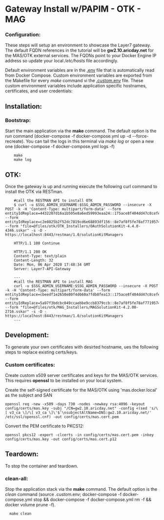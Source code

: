 # Gateway Install w/PAPIM - OTK - MAG

### <a name="configuration"></a>Configuration:

These steps will setup an environment to showcase the Layer7 gateway. The default FQDN references in the tutorial will be **gw2.10.aricday.net**  for the MAS/OTK external services.  The FQDNs point to your Docker Engine IP address so update your local */etc/hosts* file accordingly.

Default environment variables are in the [.env](.env) file that is automatically read from Docker Compose. Custom environment variables are exported from the Makefile for every *make* command vi the [.custom.env](.custom.env) file. These custom environment variables include application specific hostnames, certificates, and user credentials:

## <a name="installation"></a>Installation:

### <a name="bootstrap"></a>Bootstrap: 

Start the main application via the **make** command. The default option is the *run* command (docker-compose -f docker-compose.yml up -d --force-recreate). You can tail the logs in this terminal via *make log* or open a new one (docker-compose -f docker-compose.yml logs -f)
```
	make
    make log
```



## <a name="OTK"></a>OTK:

Once the gateway is up and running execute the following curl command to install the OTK via RESTman.
```
    #call the RESTMAN API to install OTK
    $ curl -u $SSG_ADMIN_USERNAME:$SSG_ADMIN_PASSWORD --insecure -X POST -k -H 'Content-Type: multipart/form-data' --form entityIdReplace=4432207d16a1b505e8a6ed59993eaa24::175ace8f404dd47c8cefe0a762271542 --form entityIdReplace=c2e0825b2f52dc7819cd6e68893df156::8e7af8f5fe78af7719574812da0b3c8e --form "file=@files/otk/OTK_Installers/OAuthSolutionKit-4.4.0-4346.sskar" -s -D - https://localhost:8443/restman/1.0/solutionKitManagers
    
    HTTP/1.1 100 Continue

    HTTP/1.1 200 OK
    Content-Type: text/plain
    Content-Length: 32
    Date: Mon, 06 Apr 2020 17:48:34 GMT
    Server: Layer7-API-Gateway
    
    ---
    #call the RESTMAN API to install MAG
    curl -u $SSG_ADMIN_USERNAME:$SSG_ADMIN_PASSWORD --insecure -X POST -k -H 'Content-Type: multipart/form-data' --form entityIdReplace=cbeedf1e2650e80f4d660a7fdb8fea13::175ace8f404dd47c8cefe0a762271543 --form entityIdReplace=5a97f3bdcbc049ccaebbe9ccb8379ccb::8e7af8f5fe78af7719574812da0b3c8e --form "file=@files/otk/MAG_Installers/MAGSolutionKit-4.2.00-2716.sskar" -s -D - https://localhost:8443/restman/1.0/solutionKitManagers
    ---
```

## <a name="development"></a>Development:

To generate your own certificates with desirted hostname, ues the following steps to replace existing certs/keys.

### Custom certificates:

Create custom x509 server certificates and keys for the MAS/OTK services. This requires **openssl** to be installed on your local system.

Create the self-signed certificate for the MAS/OTK using 'mas.docker.local' as the subject and SAN

	openssl req -new -x509 -days 730 -nodes -newkey rsa:4096 -keyout config/certs/mas.key -subj "/CN=gw2.10.aricday.net" -config <(sed 's/\[ v3_ca \]/\[ v3_ca \]\'$'\nsubjectAltName=DNS:gw2.10.aricday.net/' /etc/ssl/openssl.cnf) -out config/certs/mas.cert.pem

Convert the PEM certificate to PKCS12:

	openssl pkcs12 -export -clcerts -in config/certs/mas.cert.pem -inkey config/certs/mas.key -out config/certs/mas.cert.p12


## <a name="Teardown"></a>Teardown:

To stop the container and teardown.

### <a name="clean-all"></a>clean-all: 

Stop the application stack via the **make** command. The default option is the *clean* command (source .custom.env; docker-compose -f docker-compose.yml stop && docker-compose -f docker-compose.yml rm -f && docker volume prune -f). 

```
  make clean
```
